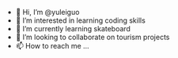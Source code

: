- 👋 Hi, I’m @yuleiguo
- 👀 I’m interested in learning coding skills
- 🌱 I’m currently learning skateboard
- 💞️ I’m looking to collaborate on tourism projects
- 📫 How to reach me ...

<!---
yuleiguo/yuleiguo is a ✨ special ✨ repository because its `README.md` (this file) appears on your GitHub profile.
You can click the Preview link to take a look at your changes.
--->
